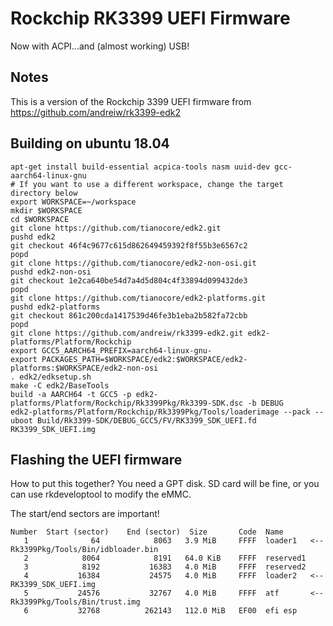 # Rockchip RK3399 UEFI Firmware

Now with ACPI...and (almost working) USB!

## Notes

This is a version of the Rockchip 3399 UEFI firmware from https://github.com/andreiw/rk3399-edk2

## Building on ubuntu 18.04

```
apt-get install build-essential acpica-tools nasm uuid-dev gcc-aarch64-linux-gnu
# If you want to use a different workspace, change the target directory below
export WORKSPACE=~/workspace
mkdir $WORKSPACE
cd $WORKSPACE
git clone https://github.com/tianocore/edk2.git
pushd edk2
git checkout 46f4c9677c615d862649459392f8f55b3e6567c2
popd
git clone https://github.com/tianocore/edk2-non-osi.git
pushd edk2-non-osi
git checkout 1e2ca640be54d7a4d5d804c4f33894d099432de3
popd
git clone https://github.com/tianocore/edk2-platforms.git
pushd edk2-platforms
git checkout 861c200cda1417539d46fe3b1eba2b582fa72cbb
popd
git clone https://github.com/andreiw/rk3399-edk2.git edk2-platforms/Platform/Rockchip
export GCC5_AARCH64_PREFIX=aarch64-linux-gnu-
export PACKAGES_PATH=$WORKSPACE/edk2:$WORKSPACE/edk2-platforms:$WORKSPACE/edk2-non-osi
. edk2/edksetup.sh
make -C edk2/BaseTools
build -a AARCH64 -t GCC5 -p edk2-platforms/Platform/Rockchip/Rk3399Pkg/Rk3399-SDK.dsc -b DEBUG
edk2-platforms/Platform/Rockchip/Rk3399Pkg/Tools/loaderimage --pack --uboot Build/Rk3399-SDK/DEBUG_GCC5/FV/RK3399_SDK_UEFI.fd RK3399_SDK_UEFI.img
```

## Flashing the UEFI firmware

  How to put this together? You need a GPT disk. SD card will be fine, or
  you can use rkdeveloptool to modify the eMMC.

  The start/end sectors are important!

    Number  Start (sector)    End (sector)  Size       Code  Name
       1              64            8063   3.9 MiB     FFFF  loader1   <-- Rk3399Pkg/Tools/Bin/idbloader.bin
       2            8064            8191   64.0 KiB    FFFF  reserved1
       3            8192           16383   4.0 MiB     FFFF  reserved2
       4           16384           24575   4.0 MiB     FFFF  loader2   <-- RK3399_SDK_UEFI.img
       5           24576           32767   4.0 MiB     FFFF  atf       <-- Rk3399Pkg/Tools/Bin/trust.img
       6           32768          262143   112.0 MiB   EF00  efi esp
